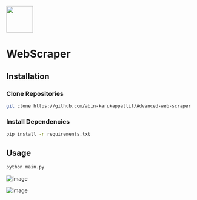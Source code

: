 [<img src="https://github.com/user-attachments/assets/0ae5661c-f57d-4c9e-aeea-e938edcd815d  " width="70"/>](web.png)
 # WebScraper

## Installation 

### Clone Repositories

``` bash 
git clone https://github.com/abin-karukappallil/Advanced-web-scraper
```
### Install Dependencies

``` bash
pip install -r requirements.txt
```

## Usage

``` bash
python main.py
```



![image](https://github.com/user-attachments/assets/63242c07-59be-4a9a-aab1-d70f341e566a)


![image](https://github.com/user-attachments/assets/a0cea67e-0390-44e9-ba66-965b4701a810)

